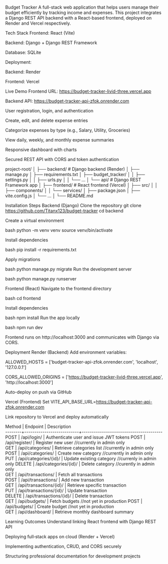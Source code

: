 Budget Tracker
A full-stack web application that helps users manage their budget efficiently by tracking income and expenses.
This project integrates a Django REST API backend with a React-based frontend, deployed on Render and Vercel respectively.


Tech Stack
Frontend: React (Vite)

Backend: Django + Django REST Framework

Database: SQLite

Deployment:

Backend: Render

Frontend: Vercel

Live Demo
Frontend URL: https://budget-tracker-livid-three.vercel.app

Backend API: https://budget-tracker-api-zfok.onrender.com


User registration, login, and authentication

Create, edit, and delete expense entries

Categorize expenses by type (e.g., Salary, Utility, Groceries)

View daily, weekly, and monthly expense summaries

Responsive dashboard with charts

Secured REST API with CORS and token authentication



project-root/
│
├── backend/                # Django backend (Render)
│   ├── manage.py
│   ├── requirements.txt
│   ├── budget_tracker/
│   │   ├── settings.py
│   │   ├── urls.py
│   │   └── ...
│   └── api/                # Django REST Framework app
│
├── frontend/               # React frontend (Vercel)
│   ├── src/
│   │   ├── components/
│   │   └── services/
│   ├── package.json
│   ├── vite.config.js
│   └── ...
│
└── README.md


Installation Steps
Backend (Django)
Clone the repository 
  git clone https://github.com/Titanx123/budget-tracker
  cd backend

  
Create a virtual environment

bash
python -m venv venv
source venv/bin/activate


Install dependencies

bash
pip install -r requirements.txt


Apply migrations

bash
python manage.py migrate
Run the development server

bash
python manage.py runserver


Frontend (React)
Navigate to the frontend directory

bash
cd frontend

Install dependencies

bash
npm install
Run the app locally

bash
npm run dev


Frontend runs on http://localhost:3000 and communicates with Django via CORS.



Deployment
Render (Backend)
Add environment variables:

ALLOWED_HOSTS = ['budget-tracker-api-zfok.onrender.com', 'localhost', '127.0.0.1']

CORS_ALLOWED_ORIGINS = ['https://budget-tracker-livid-three.vercel.app', 'http://localhost:3000']

Auto-deploy on push via GitHub

Vercel (Frontend)
Set VITE_API_BASE_URL=https://budget-tracker-api-zfok.onrender.com

Link repository to Vercel and deploy automatically



Method  |  Endpoint                 |  Description                           
--------+---------------------------+----------------------------------------
POST    |  /api/login/              |  Authenticate user and issue JWT tokens
POST    |  /api/register/           |  Register new user //currently in admin only                    
GET     |  /api/categories/         |  Retrieve categories list     //currently in admin only         
POST    |  /api/categories/         |  Create new category         //currently in admin only          
PUT     |  /api/categories/{id}/    |  Update existing category    //currenly in admin only
DELETE  |  /api/categories/{id}/    |  Delete category             //curently in admin only          
GET     |  /api/transactions/       |  Fetch all transactions                
POST    |  /api/transactions/       |  Add new transaction                   
GET     |  /api/transactions/{id}/  |  Retrieve specific transaction         
PUT     |  /api/transactions/{id}/  |  Update transaction                    
DELETE  |  /api/transactions/{id}/  |  Delete transaction                    
GET     |  /api/budgets/            |  Fetch budgets              //not yet in production
POST    |  /api/budgets/            |  Create budget              //not yet in production           
GET     |  /api/dashboard/          |  Retrieve monthly dashboard summary   





 Learning Outcomes
Understand linking React frontend with Django REST API

Deploying full‑stack apps on cloud (Render + Vercel)

Implementing authentication, CRUD, and CORS securely

Structuring professional documentation for development projects




